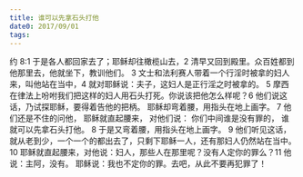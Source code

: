 ```yaml
---
title: 谁可以先拿石头打他
date0: 2017/09/01
tags:
---
```



约 8:1 于是各人都回家去了；耶稣却往橄榄山去，2 清早又回到殿里。众百姓都到他那里去，他就坐下，教训他们。
    3 文士和法利赛人带着一个行淫时被拿的妇人来，叫他站在当中，4 就对耶稣说：夫子，这妇人是正行淫之时被拿的。
        5 摩西在律法上吩咐我们把这样的妇人用石头打死。你说该把他怎么样呢？6 他们说这话，乃试探耶稣，要得着告他的把柄。
        耶稣却弯着腰，用指头在地上画字。
            7 他们还是不住的问他，
              耶稣就直起腰来，
                对他们说：
              你们中间谁是没有罪的，
            谁就可以先拿石头打他。
        8 于是又弯着腰，用指头在地上画字。
        9 他们听见这话，就从老到少，一个一个的都出去了，只剩下耶稣一人，还有那妇人仍然站在当中。
    10 耶稣就直起腰来，对他说：妇人，那些人在那里呢？没有人定你的罪么？11 他说：主阿，没有。
耶稣说：我也不定你的罪。去吧，从此不要再犯罪了！
